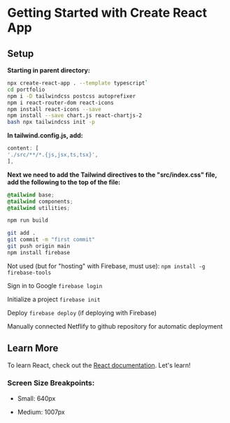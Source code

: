 # Getting Started with Create React App

## Setup

**Starting in parent directory:**

```bash
npx create-react-app . --template typescript`
cd portfolio
npm i -D tailwindcss postcss autoprefixer
npm i react-router-dom react-icons
npm install react-icons --save
npm install --save chart.js react-chartjs-2
bash npx tailwindcss init -p
```

**In tailwind.config.js, add:**

```javascript
content: [
'./src/**/*.{js,jsx,ts,tsx}',
],
```

**Next we need to add the Tailwind directives to the "src/index.css" file, add the following to the top of the file:**

```css
@tailwind base;
@tailwind components;
@tailwind utilities;
```

```bash
npm run build

git add .
git commit -m "first commit"
git push origin main
npm install firebase
```

Not used (but for "hosting" with Firebase, must use):
`npm install -g firebase-tools`

Sign in to Google
`firebase login`

Initialize a project
`firebase init`

Deploy
`firebase deploy` (if deploying with Firebase)

<!-- `netlify deploy` --> Manually connected Netflify to github repository for automatic deployment

## Learn More

To learn React, check out the [React documentation](https://reactjs.org/).
Let's learn!

### Screen Size Breakpoints:

- Small: 640px

- Medium: 1007px
